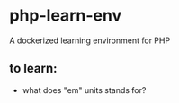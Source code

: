 # php-learn-env
A dockerized learning environment for PHP

## to learn:
- what does "em" units stands for?